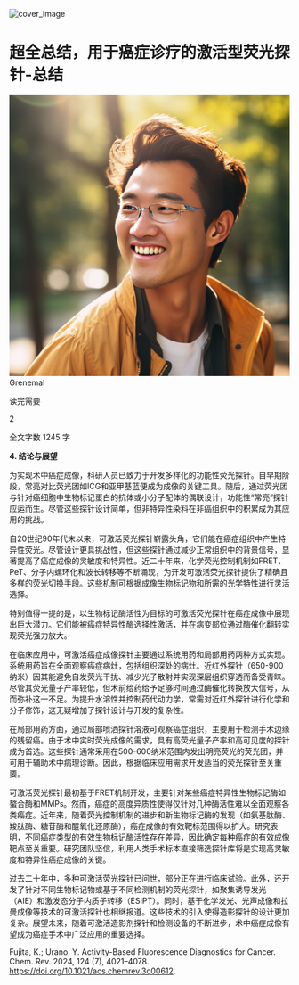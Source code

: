 ﻿![cover_image](https://mmbiz.qpic.cn/mmbiz_jpg/wzBk7nZmzgoAaCkNaeEuTkchaKVFq4eshVMdxO2Luu4T37ibicr0kSKgymW6gKMKytfibK8qQibH7S7JsD1DMuTQ0A/0?wx_fmt=jpeg) 

#  超全总结，用于癌症诊疗的激活型荧光探针-总结 
 


![](../asset/2024-04-19_b88405f2bedd989b3ae1e72835747c79_0.png)
Grenemal

读完需要

2

全文字数 1245 字

**4. 结论与展望**

为实现术中癌症成像，科研人员已致力于开发多样化的功能性荧光探针。自早期阶段，常亮对比荧光团如ICG和亚甲基蓝便成为成像的关键工具。随后，通过荧光团与针对癌细胞中生物标记蛋白的抗体或小分子配体的偶联设计，功能性“常亮”探针应运而生。尽管这些探针设计简单，但非特异性染料在非癌组织中的积累成为其应用的挑战。

自20世纪90年代末以来，可激活荧光探针崭露头角，它们能在癌症组织中产生特异性荧光。尽管设计更具挑战性，但这些探针通过减少正常组织中的背景信号，显著提高了癌症成像的灵敏度和特异性。近二十年来，化学荧光控制机制如FRET、PeT、分子内螺环化和波长转移等不断涌现，为开发可激活荧光探针提供了精确且多样的荧光切换手段。这些机制可根据成像生物标记物和所需的光学特性进行灵活选择。

特别值得一提的是，以生物标记酶活性为目标的可激活荧光探针在癌症成像中展现出巨大潜力。它们能被癌症特异性酶选择性激活，并在病变部位通过酶催化翻转实现荧光强力放大。

在临床应用中，可激活癌症成像探针主要通过系统用药和局部用药两种方式实现。系统用药旨在全面观察癌症病灶，包括组织深处的病灶。近红外探针（650-900纳米）因其能避免自发荧光干扰、减少光子散射并实现深层组织穿透而备受青睐。尽管其荧光量子产率较低，但术前给药给予足够时间通过酶催化转换放大信号，从而弥补这一不足。为提升水溶性并控制药代动力学，常需对近红外探针进行化学和分子修饰，这无疑增加了探针设计与开发的复杂性。

在局部用药方面，通过局部喷洒探针溶液可观察癌症组织，主要用于检测手术边缘的残留癌。由于术中实时荧光成像的需求，具有高荧光量子产率和高可见度的探针成为首选。这些探针通常采用在500-600纳米范围内发出明亮荧光的荧光团，并可用于辅助术中病理诊断。因此，根据临床应用需求开发适当的荧光探针至关重要。

可激活荧光探针最初基于FRET机制开发，主要针对某些癌症特异性生物标记酶如螯合酶和MMPs。然而，癌症的高度异质性使得仅针对几种酶活性难以全面观察各类癌症。近年来，随着荧光控制机制的进步和新生物标记酶的发现（如氨基肽酶、羧肽酶、糖苷酶和醌氧化还原酶），癌症成像的有效靶标范围得以扩大。研究表明，不同癌症类型的有效生物标记酶活性存在差异，因此确定每种癌症的有效成像靶点至关重要。研究团队坚信，利用人类手术标本直接筛选探针库将是实现高灵敏度和特异性癌症成像的关键。

过去二十年中，多种可激活荧光探针已问世，部分正在进行临床试验。此外，还开发了针对不同生物标记物或基于不同检测机制的荧光探针，如聚集诱导发光（AIE）和激发态分子内质子转移（ESIPT）。同时，基于化学发光、光声成像和拉曼成像等技术的可激活探针也相继报道。这些技术的引入使得造影探针的设计更加复杂。展望未来，随着可激活造影剂探针和检测设备的不断进步，术中癌症成像有望成为癌症手术中广泛应用的重要选择。

Fujita, K.; Urano, Y. Activity-Based Fluorescence Diagnostics for Cancer. Chem. Rev. 2024, 124 (7), 4021–4078. https://doi.org/10.1021/acs.chemrev.3c00612.



   

